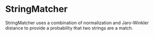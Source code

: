 # StringMatcher
StringMatcher uses a combination of normalization and Jaro-Winkler distance to provide a probability that two strings are a match.
